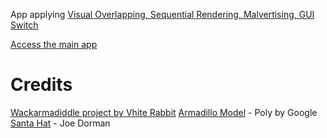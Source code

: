 App applying [Visual Overlapping, Sequential Rendering, Malvertising, GUI Switch](https://chandms.github.io/files/2025_mobisys_demo.pdf)

[Access the main app](https://chandms.github.io/demo_app_webxr_main/index.html)

# Credits

[Wackarmadiddle project by Vhite Rabbit](https://github.com/VhiteRabbit/wackarmadiddle)
[Armadillo Model](https://poly.google.com/view/81WIGctw3se) - Poly by Google
[Santa Hat](https://poly.google.com/view/3QKT0IHKALm) - Joe Dorman
